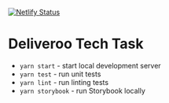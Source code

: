 [![Netlify Status](https://api.netlify.com/api/v1/badges/94a5d1ca-7c56-458c-8342-86f642940d30/deploy-status)](https://app.netlify.com/sites/pagey-roo/deploys)

# Deliveroo Tech Task

- `yarn start` - start local development server
- `yarn test` - run unit tests
- `yarn lint` - run linting tests
- `yarn storybook` - run Storybook locally
